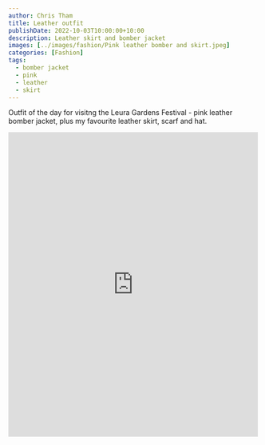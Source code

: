 ```yaml
---
author: Chris Tham
title: Leather outfit
publishDate: 2022-10-03T10:00:00+10:00
description: Leather skirt and bomber jacket
images: [../images/fashion/Pink leather bomber and skirt.jpeg]
categories: [Fashion]
tags:
  - bomber jacket
  - pink
  - leather
  - skirt
---
```


Outfit of the day for visitng the Leura Gardens Festival - pink leather bomber jacket, plus my favourite leather skirt, scarf and hat.

<iframe src="https://www.facebook.com/plugins/post.php?href=https%3A%2F%2Fwww.facebook.com%2Fchris1.tham%2Fposts%2Fpfbid02puJvRkTxjkeFuNWyoJfx36Kvwbm1EvB2uQ7caAXgMHgnDPGQ97UdfjXSuEPUo3xal&show_text=true&width=500" width="500" height="610" style="border:none;overflow:hidden" scrolling="no" frameborder="0" allowfullscreen="true" allow="autoplay; clipboard-write; encrypted-media; picture-in-picture; web-share"></iframe>

